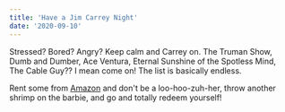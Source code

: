 ```yaml
---
title: 'Have a Jim Carrey Night'
date: '2020-09-10'
---
```


Stressed? Bored? Angry? Keep calm and Carrey on. The Truman Show, Dumb and Dumber, Ace Ventura, Eternal Sunshine of the Spotless Mind, The Cable Guy?? I mean come on! The list is basically endless.

Rent some from [Amazon](https://amzn.to/324hNgW) and don't be a loo-hoo-zuh-her, throw another shrimp on the barbie, and go and totally redeem yourself!